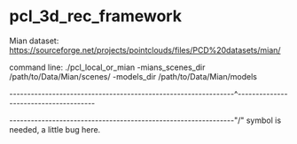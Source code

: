 # pcl_3d_rec_framework

Mian dataset: 
https://sourceforge.net/projects/pointclouds/files/PCD%20datasets/mian/

command line:
./pcl_local_or_mian -mians_scenes_dir /path/to/Data/Mian/scenes/ -models_dir /path/to/Data/Mian/models

---------------------------------------------------------------^--------------------------------------

---------------------------------------------------------------"/" symbol is needed, a little bug here.
